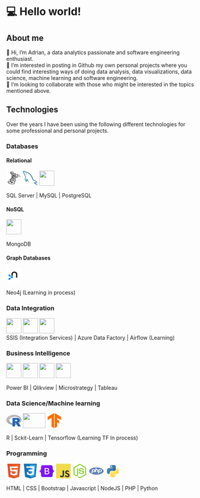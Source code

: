 # 💻 Hello world!

## About me

👋 Hi, I’m Adrian, a data analytics passionate and software engineering enthusiast.
<br>
👀 I’m interested in posting in Github my own personal projects where you could find interesting ways of doing data analysis, data visualizations, data science, machine learning and software engineering.
<br>
💞️ I’m looking to collaborate with those who might be interested in the topics mentioned above. 
<!---
adrianrodriguez-io/adrianrodriguez-io is a ✨ special ✨ repository because its `README.md` (this file) appears on your GitHub profile.
You can click the Preview link to take a look at your changes.
--->

## Technologies

Over the years I have been using the following different technologies for some professional and personal projects.

### Databases 

#### Relational
<img width='40' height='40' src='https://github.com/devicons/devicon/blob/master/icons/microsoftsqlserver/microsoftsqlserver-plain.svg'></img>
<img width='40' height='40' src='https://github.com/devicons/devicon/blob/master/icons/mysql/mysql-plain.svg'></img>
<img width='40' height='40' src='[https://github.com/devicons/devicon/blob/master/icons/mysql/mysql-plain.svg](https://github.com/devicons/devicon/blob/master/icons/postgresql/postgresql-original.svg)'></img>

SQL Server | MySQL | PostgreSQL

#### NoSQL

<img width='40' height='40' src='https://cdn.worldvectorlogo.com/logos/mongodb-icon-1.svg'></img>

MongoDB

#### Graph Databases

<img width='40' height='40' src='https://github.com/devicons/devicon/blob/master/icons/neo4j/neo4j-original.svg'></img>

Neo4j (Learning in process)

### Data Integration
<img width='40' height='40' src='https://www.google.com/imgres?imgurl=https%3A%2F%2Fimg1.wsimg.com%2Fisteam%2Fip%2Ff6730bd5-4e34-489f-b1db-dbcdf090c3c4%2FTraining_Icons_training_icon_ssis_lightblue.png%2F%3A%2Fcr%3Dt%3A0%2525%2Cl%3A0%2525%2Cw%3A100%2525%2Ch%3A100%2525%2Frs%3Dw%3A400%2Ccg%3Atrue&imgrefurl=https%3A%2F%2Fdataminerz.net%2Fssis&tbnid=PPXS_CLL6k4njM&vet=12ahUKEwjlqpzD7fT6AhUIphoKHVF_DzsQMygKegUIARDRAQ..i&docid=bb5HpEpqPV9cLM&w=400&h=319&q=ssis%20icon&ved=2ahUKEwjlqpzD7fT6AhUIphoKHVF_DzsQMygKegUIARDRAQ'></img>
<img width='40' height='40' src='[https://www.google.com/url?sa=i&url=https%3A%2F%2Fvecta.io%2Fsymbols%2F28%2Fmicrosoft-azure-color%2F27%2Fdata-factory&psig=AOvVaw0rAYKW3XNGoXFcYz9IGIL0&ust=1666563294542000&source=images&cd=vfe&ved=0CAwQjRxqFwoTCOiA5Zru9PoCFQAAAAAdAAAAABAE](https://vecta.io/symbols/28/microsoft-azure-color/27/data-factory)'></img>
<img width='40' height='40' src='[https://www.google.com/url?sa=i&url=https%3A%2F%2Fcwiki.apache.org%2Fconfluence%2Fdisplay%2FAIRFLOW%2FAirflow%2Blogos&psig=AOvVaw3H7owBQmsX_mgQ4kO1gMHh&ust=1666563155703000&source=images&cd=vfe&ved=0CAwQjRxqFwoTCLCMz9jt9PoCFQAAAAAdAAAAABAE](https://airflow.apache.org/)'></img>
<br>
SSIS (Integration Services) | Azure Data Factory | Airflow (Learning)

### Business Intelligence 

<img width='40' height='40' src='https://encrypted-tbn0.gstatic.com/images?q=tbn:ANd9GcRy2o-r0ONVA0CO1sJXCUNWP21QbxCGIbuzL9RsrJ2mrA&s'></img>
<img width='40' height='40' src='https://encrypted-tbn0.gstatic.com/images?q=tbn:ANd9GcSkCTCvv2IwPQ7QDAUctPO8L5TzTMqdPEiMc7ncabtrog&s'></img>
<img width='40' height='40' src='https://encrypted-tbn0.gstatic.com/images?q=tbn:ANd9GcRbdZwSMLvGzBnm096Gv_HQPZ6E2nz9DIwcualunWEFxQ&s'></img>
<img width='40' height='40' src='https://encrypted-tbn0.gstatic.com/images?q=tbn:ANd9GcTaN9--2aOJz0yaOxy_sYh1hoKJuuzGEzIEo8LixXyFaQ&s'></img>

Power BI | Qlikview | Microstrategy | Tableau

### Data Science/Machine learning

<img width='40' height='40' src='https://github.com/devicons/devicon/blob/master/icons/r/r-original.svg'></img>
<img width='60' height='40' src=https://upload.wikimedia.org/wikipedia/commons/thumb/0/05/Scikit_learn_logo_small.svg/2560px-Scikit_learn_logo_small.svg.png></img>
<img width='40' height='40' src='https://github.com/devicons/devicon/blob/master/icons/tensorflow/tensorflow-original.svg'></img>

R | Sckit-Learn | Tensorflow (Learning TF In process)

### Programming

<img width='40' height='40' src='https://github.com/devicons/devicon/blob/master/icons/html5/html5-original.svg'></img>
<img width='40' height='40' src='https://github.com/devicons/devicon/blob/master/icons/css3/css3-original.svg'></img>
<img width='40' height='40' src='https://github.com/devicons/devicon/blob/master/icons/bootstrap/bootstrap-original.svg'></img>
<img width='40' height='40' src='https://github.com/devicons/devicon/blob/master/icons/javascript/javascript-original.svg'></img>
<img width='40' height='40' src='https://github.com/devicons/devicon/blob/master/icons/nodejs/nodejs-plain.svg'></img>
<img width='40' height='40' src='https://github.com/devicons/devicon/blob/master/icons/php/php-plain.svg'></img>
<img width='40' height='40' src='https://github.com/devicons/devicon/blob/master/icons/python/python-original.svg'></img>

HTML | CSS | Bootstrap | Javascript | NodeJS | PHP | Python
